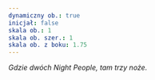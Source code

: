 ```yaml
---
dynamiczny ob.: true
inicjał: false
skala ob.: 1
skala ob. szer.: 1
skala ob. z boku: 1.75
---
```


*Gdzie dwóch Night People, tam trzy noże.*